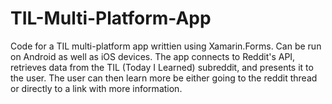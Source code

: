 # TIL-Multi-Platform-App
Code for a TIL multi-platform app writtien using Xamarin.Forms. Can be run on Android as well as iOS devices. The app connects to Reddit's API, retrieves data from the TIL (Today I Learned) subreddit, and presents it to the user. The user can then learn more be either going to the reddit thread or directly to a link with more information.
